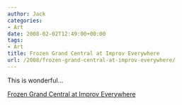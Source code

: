 ```yaml
---
author: Jack
categories:
- Art
date: 2008-02-02T12:49:00+00:00
tags:
- Art
title: Frozen Grand Central at Improv Everywhere
url: /2008/frozen-grand-central-at-improv-everywhere/
---
```


This is wonderful&#8230; 



[Frozen Grand Central at Improv Everywhere][1]

 [1]: http://www.improveverywhere.com/2008/01/31/frozen-grand-central/